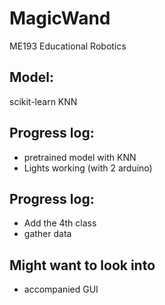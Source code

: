 # MagicWand
ME193 Educational Robotics 

## Model: 
scikit-learn KNN

## Progress log:
- pretrained model with KNN
- Lights working (with 2 arduino)

## Progress log:
- Add the 4th class
- gather data


## Might want to look into 
- accompanied GUI 


